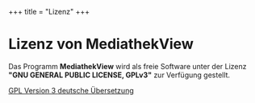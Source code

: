 +++
title = "Lizenz"
+++

<div class="jumbotron">
  <h1>Lizenz von MediathekView</h1>
  <p>
    Das Programm <b>MediathekView</b> wird als freie Software unter der Lizenz
    <b>"GNU GENERAL PUBLIC LICENSE, GPLv3"</b> zur Verfügung gestellt.
  </p>
  <p>
    <a class="btn btn-info btn-lg" href="https://www.gnu.org/licenses/gpl-3.0.txt" target="_blank" role="button">
        GPL Version 3
    </a>
    <a class="btn btn-info btn-lg" href="http://www.gnu.de/documents/gpl-3.0.de.html" target="_blank" role="button">
        deutsche Übersetzung
    </a>
  </p>
</div>
